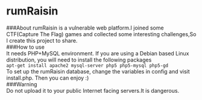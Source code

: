 # rumRaisin  
###About
rumRaisin is a vulnerable web platform.I joined some CTF(Capture The Flag) games and collected some interesting challenges,So I create this project to share.  
###How to use  
It needs PHP+MySQL environment. If you are using a Debian based Linux distribution, you will need to install the following packages  
`apt-get install apache2 mysql-server php5 php5-mysql php5-gd`  
To set up the rumRaisin database, change the variables in config and visit install.php. Then you can enjoy :)  
###Warning  
Do not upload it to your public Internet facing servers.It is dangerous.  
